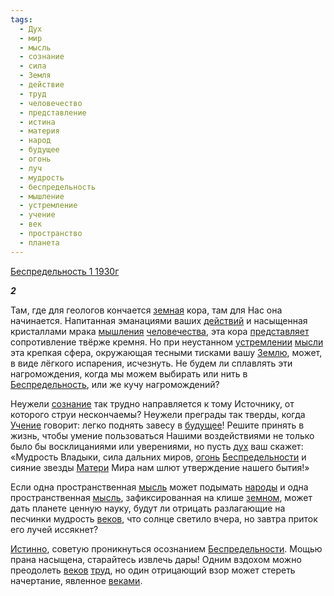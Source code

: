 ```yaml
---
tags:
  - Дух
  - мир
  - мысль
  - сознание
  - сила
  - Земля
  - действие
  - труд
  - человечество
  - представление
  - истина
  - материя
  - народ
  - будущее
  - огонь
  - луч
  - мудрость
  - беспредельность
  - мышление
  - устремление
  - учение
  - век
  - пространство
  - планета
---
```

[Беспредельность 1 1930г](https://127.0.0.1:4002/agni/1930)

___2___

Там, где для геологов кончается [земная](../../../tags/#Земля) кора, там для Нас она начинается. Напитанная эманациями ваших [действий](../../../tags/#действие) и насыщенная кристаллами мрака [мышления](../../../tags/#мышление) [человечества](../../../tags/#человечество), эта кора [представляет](../../../tags/#представление) сопротивление твёрже кремня. Но при неустанном [устремлении](../../../tags/#устремление) [мысли](../../../tags/#[мысль](../../../tags/#мысль)) эта крепкая сфера, окружающая тесными тисками вашу [Землю](../../../tags/#Земля), может, в виде лёгкого испарения, исчезнуть. Не будем ли сплавлять эти нагромождения, когда мы можем выбирать или нить в [Беспредельность](../../../tags/#беспредельность), или же кучу нагромождений?   

Неужели [сознание](../../../tags/#сознание) так трудно направляется к тому Источнику, от которого струи нескончаемы? Неужели преграды так тверды, когда [Учение](../../../tags/#учение) говорит: легко поднять завесу в [будущее](../../../tags/#будущее)! Решите принять в жизнь, чтобы умение пользоваться Нашими воздействиями не только было бы восклицаниями или уверениями, но пусть [дух](../../../tags/#Дух) ваш скажет: «Мудрость Владыки, сила дальних миров, [огонь](../../../tags/#огонь) [Беспредельности](../../../tags/#беспредельность) и сияние звезды [Матери](../../../tags/#материя) Мира нам шлют утверждение нашего бытия!»   

Если одна пространственная [мысль](../../../tags/#мысль) может подымать [народы](../../../tags/#народ) и одна пространственная [мысль](../../../tags/#мысль), зафиксированная на клише [земном](../../../tags/#Земля), может дать планете ценную науку, будут ли отрицать разлагающие на песчинки мудрость [веков](../../../tags/#век), что солнце светило вчера, но завтра приток его лучей иссякнет?   

[Истинно](../../../tags/#истина), советую проникнуться осознанием [Беспредельности](../../../tags/#беспредельность). Мощью прана насыщена, старайтесь извлечь дары! Одним вздохом можно преодолеть [веков](../../../tags/#век) [труд](../../../tags/#труд), но один отрицающий взор может стереть начертание, явленное [веками](../../../tags/#век).